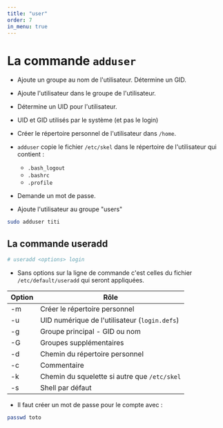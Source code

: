 ```yaml
---
title: "user"
order: 7
in_menu: true
---
```

# La commande ``adduser`` 



- Ajoute un groupe au nom de l'utilisateur. Détermine un GID.

- Ajoute l'utilisateur dans le groupe de l'utilisateur.

- Détermine un UID pour l'utilisateur.

- UID et GID  utilisés par le système (et pas le login)

- Créer le répertoire personnel de l'utilisateur dans `/home`.

- `adduser` copie le fichier `/etc/skel` dans le répertoire de l'utilisateur qui contient :

	- `.bash_logout`
	- `.bashrc`
	- `.profile`
	
- Demande un mot de passe.

- Ajoute l'utilisateur au groupe "users"



```bash
sudo adduser titi
```



## La commande useradd



```bash
# useradd <options> login
```



- Sans options sur la ligne de commande c'est celles du fichier `/etc/default/useradd` qui seront appliquées.


| Option | Rôle |
| :--- | ---- |
| -m | Créer le répertoire personnel |
| -u | UID numérique de l'utilisateur (`login.defs`) |
| -g | Groupe principal - GID ou nom |
| -G | Groupes supplémentaires |
| -d | Chemin du répertoire personnel |
| -c | Commentaire |
| -k | Chemin du squelette si autre que `/etc/skel` |
| -s | Shell par défaut |


- Il faut créer un mot de passe pour le compte avec :


```bash
passwd toto
``` 